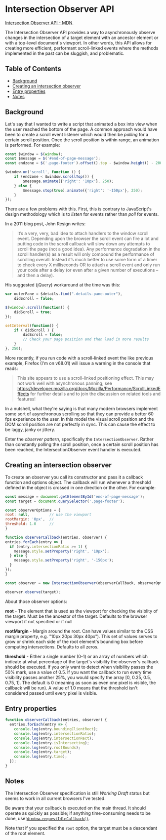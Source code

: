 # Intersection Observer API

[Intersection Observer API - MDN](https://developer.mozilla.org/en-US/docs/Web/API/Intersection_Observer_API).

The Intersection Observer API provides a way to asynchronously observe changes in the intersection of a target element with an ancestor element or with a top-level document's viewport. In other words, this API allows for creating more efficient, performant scroll-linked events where the methods implemented in the past can be sluggish, and problematic.

## Table of Contents

<!-- toc -->

- [Background](#background)
- [Creating an intersection observer](#creating-an-intersection-observer)
- [Entry properties](#entry-properties)
- [Notes](#notes)

<!-- tocstop -->

## Background

Let's say that I wanted to write a script that animated a box into view when the user reached the bottom of the page. A common approach would have been to create a scroll event listener which would then be *polling* for a certain scroll position. Once the scroll position is within range, an animation is performed. For example:

```javascript
const $window = $(window);
const $message = $('#end-of-page-message');
const endzone = $('.page-footer').offset().top - $window.height() - 200;

$window.on('scroll', function () {
    if (endzone < $window.scrollTop()) {
        $message.animate({'right': '10px'}, 250);
    } else {
        $message.stop(true).animate({'right': '-150px'}, 250);
    }
});
```

There are a few problems with this. First, this is contrary to JavaScript's design methodology which is to *listen* for events rather than *poll* for events.

In a 2011 blog post, John Resign writes:

> It’s a very, very, bad idea to attach handlers to the window scroll event. Depending upon the browser the scroll event can fire a lot and putting code in the scroll callback will slow down any attempts to scroll the page (not a good idea). Any performance degradation in the scroll handler(s) as a result will only compound the performance of scrolling overall. Instead it’s much better to use some form of a timer to check every X milliseconds OR to attach a scroll event and only run your code after a delay (or even after a given number of executions – and then a delay).

His suggested (jQuery) workaround at the time was this:

```javascript
var outerPane = $details.find(".details-pane-outer"),
    didScroll = false;

$(window).scroll(function() {
    didScroll = true;
});

setInterval(function() {
    if ( didScroll ) {
        didScroll = false;
        // Check your page position and then load in more results
    }
}, 250);
```

More recently, if you run code with a scroll-linked event the like previous example, Firefox (I'm on v68.01) will issue a warning in the console that reads:

> This site appears to use a scroll-linked positioning effect. This may not work well with asynchronous panning; see https://developer.mozilla.org/docs/Mozilla/Performance/ScrollLinkedEffects for further details and to join the discussion on related tools and features!

In a nutshell, what they're saying is that many modern browsers implement some sort of asynchronous scrolling so that they can provide a better 60 fps experience to the user. In this model the visual scroll position and the DOM scroll position are not perfectly in sync. This can cause the effect to be laggy, janky or jittery.

Enter the *observer pattern*, specifically the `IntersectionObserver`. Rather than constantly polling the scroll position, once a certain scroll position has been reached, the IntersectionObserver event handler is executed.


## Creating an intersection observer

To create an observer you call its constructor and pass it a callback function and options object. The callback will run whenever a threshold defined in the object is crossed in one direction or the other. For example:

```javascript
const message = document.getElementById('end-of-page-message');
const target = document.querySelector('.page-footer');

const observerOptions = {
root: null,         // use the viewport
rootMargin: '0px',  //
threshold: 1.0      //
}

function observerCallback(entries, observer) {
entries.forEach(entry => {
  if (entry.intersectionRatio >= 1) {
    message.style.setProperty('right', '10px');
  } else {
    message.style.setProperty('right', '-150px');
  }
});
}

const observer = new IntersectionObserver(observerCallback, observerOptions);

observer.observe(target);
```
About those observer options:

**root** - The element that is used as the viewport for checking the visiblity of the target. Must be the ancestor of the target. Defaults to the browser viewport if not specified or if null

**rootMargin** - Margin around the root. Can have values similar to the CSS margin property, e.g. "10px 20px 30px 40px"). This set of values serves to grow or shrink each side of the root element's bounding box before computing intersections. Defaults to all zeros.

**threshold** - Either a single number (0-1) or an array of numbers which indicate at what percentage of the target's visibility the observer's callback should be executed. If you only want to detect when visibility passes the 50% mark, use a value of 0.5. If you want the callback to run every time visibility passes another 25%, you would specify the array [0, 0.25, 0.5, 0.75, 1]. The default is 0 (meaning as soon as even one pixel is visible, the callback will be run). A value of 1.0 means that the threshold isn't considered passed until every pixel is visible.

## Entry properties

```javascript
function observerCallback(entries, observer) {
  entries.forEach(entry => {
    console.log(entry.boundingClientRect);
    console.log(entry.intersectionRatio);
    console.log(entry.intersectionRect);
    console.log(entry.isIntersecting);
    console.log(entry.rootBounds);
    console.log(entry.target);
    console.log(entry.time);
  });
}
```


## Notes

The Intersection Observer specification is still *Working Draft* status but seems to work in all current browsers I've tested.

Be aware that your callback is executed on the main thread. It should operate as quickly as possible; if anything time-consuming needs to be done, use [`Window.requestIdleCallback()`](https://developer.mozilla.org/en-US/docs/Web/API/Window/requestIdleCallback).

Note that if you specified the `root` option, the target must be a descendant of the root element.
